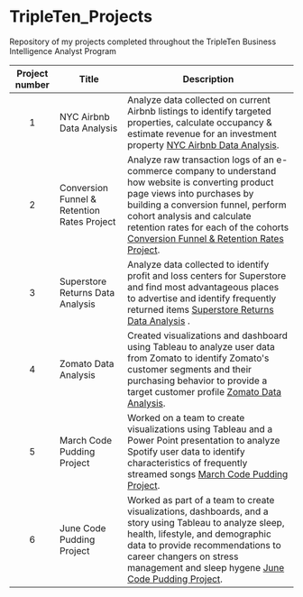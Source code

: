 # TripleTen_Projects
Repository of my projects completed throughout the TripleTen Business Intelligence Analyst Program


| Project number | Title | Description |
| :-----------: | ----------- |----------- |
| 1 | NYC Airbnb Data Analysis | Analyze data collected on current Airbnb listings to identify targeted properties, calculate occupancy & estimate revenue for an investment property [NYC Airbnb Data Analysis](https://docs.google.com/spreadsheets/d/10qHwp-aoB-pWhKFM_GUHiElx9ERSwIXKpUCtOo-fCsY/edit?gid=8913920#gid=8913920).|
| 2 | Conversion Funnel & Retention Rates Project | Analyze raw transaction logs of an e-commerce company to understand how website is converting product page views into purchases by building a conversion funnel, perform cohort analysis and calculate retention rates for each of the cohorts [Conversion Funnel & Retention Rates Project](https://docs.google.com/spreadsheets/d/1ylkhNU3wNnf1mYEA9I-wngYnJjapI0_dXW0JpJ0Qrlk/edit?gid=868644233#gid=868644233).|
| 3 | Superstore Returns Data Analysis | Analyze data collected to identify profit and loss centers for Superstore and find most advantageous places to advertise and identify frequently returned items [Superstore Returns Data Analysis](https://public.tableau.com/views/SavingSuperstoreProject_17201210129030/HighestReturnRateCustomers?:language=en-US&:sid=&:redirect=auth&:display_count=n&:origin=viz_share_link) .|
| 4 | Zomato Data Analysis | Created visualizations and dashboard using Tableau to analyze user data from Zomato to identify Zomato's customer segments and their purchasing behavior to provide a target customer profile [Zomato Data Analysis](https://public.tableau.com/views/BIAFinalProject_JillianKingsley/TotalSalesbyCustomerMetrics?:language=en-US&:sid=&:redirect=auth&:display_count=n&:origin=viz_share_link).|
| 5 | March Code Pudding Project | Worked on a team to create visualizations using Tableau and a Power Point presentation to analyze Spotify user data to identify characteristics of frequently streamed songs [March Code Pudding Project](https://www.youtube.com/live/rWTYgq_3ER4?si=agc_GDt4VEpXbplA&t=1142).|
| 6 | June Code Pudding Project | Worked as part of a team to create visualizations, dashboards, and a story using Tableau to analyze sleep, health, lifestyle, and demographic data to provide recommendations to career changers on stress management and sleep hygene [June Code Pudding Project](https://public.tableau.com/views/Presentation_d1_SleepHealthLifestyleDataset_17201177589570/StressManagementforCareerChangers?:language=en-US&:sid=&:redirect=auth&:display_count=n&:origin=viz_share_link).|
